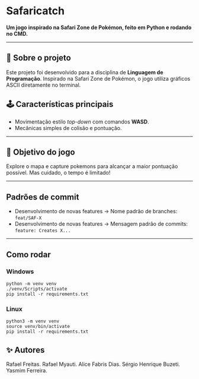 # Safaricatch  

**Um jogo inspirado na Safari Zone de Pokémon, feito em Python e rodando no CMD.**  

---

## 📖 Sobre o projeto  
Este projeto foi desenvolvido para a disciplina de **Linguagem de Programação**. Inspirado na Safari Zone de Pokémon, o jogo utiliza gráficos ASCII diretamente no terminal.  

## 🕹️ Características principais  
- Movimentação estilo *top-down* com comandos **WASD**.  
- Mecânicas simples de colisão e pontuação.    

---

## 🎯 Objetivo do jogo  
Explore o mapa e capture pokemons para alcançar a maior pontuação possível. Mas cuidado, o tempo é limitado!  

---

## Padrões de commit
- Desenvolvimento de novas features -> Nome padrão de branches: `feat/SAF-X`
- Desenvolvimento de novas features -> Mensagem padrão de commits: `feature: Creates X...`

---

## Como rodar

### Windows
    python -m venv venv
    ./venv/Scripts/activate
    pip install -r requirements.txt

### Linux
    python3 -m venv venv
    source venv/bin/activate
    pip install -r requirements.txt

## ✨ Autores
Rafael Freitas.
Rafael Myauti.
Alice Fabris Dias.
Sérgio Henrique Buzeti.
Yasmim Ferreira.
